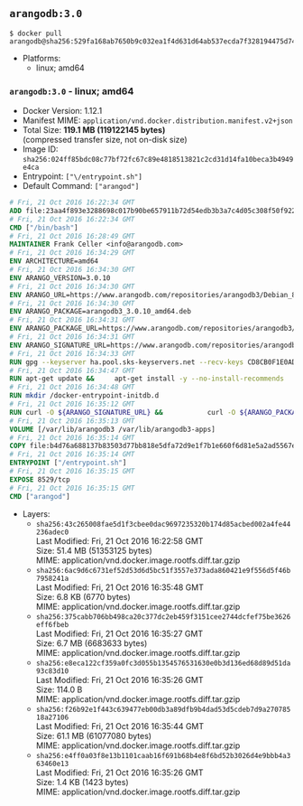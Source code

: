 ## `arangodb:3.0`

```console
$ docker pull arangodb@sha256:529fa168ab7650b9c032ea1f4d631d64ab537ecda7f328194475d74d3d8702dc
```

-	Platforms:
	-	linux; amd64

### `arangodb:3.0` - linux; amd64

-	Docker Version: 1.12.1
-	Manifest MIME: `application/vnd.docker.distribution.manifest.v2+json`
-	Total Size: **119.1 MB (119122145 bytes)**  
	(compressed transfer size, not on-disk size)
-	Image ID: `sha256:024ff85bdc08c77bf72fc67c89e4818513821c2cd31d14fa10beca3b4949e4ca`
-	Entrypoint: `["\/entrypoint.sh"]`
-	Default Command: `["arangod"]`

```dockerfile
# Fri, 21 Oct 2016 16:22:34 GMT
ADD file:23aa4f893e3288698c017b90be657911b72d54edb3b3a7c4d05c308f50f9228f in / 
# Fri, 21 Oct 2016 16:22:34 GMT
CMD ["/bin/bash"]
# Fri, 21 Oct 2016 16:28:49 GMT
MAINTAINER Frank Celler <info@arangodb.com>
# Fri, 21 Oct 2016 16:34:29 GMT
ENV ARCHITECTURE=amd64
# Fri, 21 Oct 2016 16:34:30 GMT
ENV ARANGO_VERSION=3.0.10
# Fri, 21 Oct 2016 16:34:30 GMT
ENV ARANGO_URL=https://www.arangodb.com/repositories/arangodb3/Debian_8.0
# Fri, 21 Oct 2016 16:34:30 GMT
ENV ARANGO_PACKAGE=arangodb3_3.0.10_amd64.deb
# Fri, 21 Oct 2016 16:34:31 GMT
ENV ARANGO_PACKAGE_URL=https://www.arangodb.com/repositories/arangodb3/Debian_8.0/amd64/arangodb3_3.0.10_amd64.deb
# Fri, 21 Oct 2016 16:34:31 GMT
ENV ARANGO_SIGNATURE_URL=https://www.arangodb.com/repositories/arangodb3/Debian_8.0/amd64/arangodb3_3.0.10_amd64.deb.asc
# Fri, 21 Oct 2016 16:34:33 GMT
RUN gpg --keyserver ha.pool.sks-keyservers.net --recv-keys CD8CB0F1E0AD5B52E93F41E7EA93F5E56E751E9B
# Fri, 21 Oct 2016 16:34:47 GMT
RUN apt-get update &&     apt-get install -y --no-install-recommends         libjemalloc1 	libsnappy1         ca-certificates         pwgen         curl     &&     rm -rf /var/lib/apt/lists/*
# Fri, 21 Oct 2016 16:34:48 GMT
RUN mkdir /docker-entrypoint-initdb.d
# Fri, 21 Oct 2016 16:35:12 GMT
RUN curl -O ${ARANGO_SIGNATURE_URL} &&           curl -O ${ARANGO_PACKAGE_URL} &&             gpg --verify ${ARANGO_PACKAGE}.asc &&     (echo arangodb3 arangodb3/password password test | debconf-set-selections) &&     (echo arangodb3 arangodb3/password_again password test | debconf-set-selections) &&     DEBIAN_FRONTEND="noninteractive" dpkg -i ${ARANGO_PACKAGE} &&     rm -rf /var/lib/arangodb3/* &&     sed -ri         -e 's!127\.0\.0\.1!0.0.0.0!g'         -e 's!^(file\s*=).*!\1 -!'         -e 's!^#\s*uid\s*=.*!uid = arangodb!'         -e 's!^#\s*gid\s*=.*!gid = arangodb!'         /etc/arangodb3/arangod.conf     &&     DEBIAN_FRONTEND="noninteractive" apt-get purge -y --auto-remove ca-certificates &&     rm -f ${ARANGO_PACKAGE}*
# Fri, 21 Oct 2016 16:35:13 GMT
VOLUME [/var/lib/arangodb3 /var/lib/arangodb3-apps]
# Fri, 21 Oct 2016 16:35:14 GMT
COPY file:b4d76a688137b83503d77bb818e5dfa72d9e1f7b1e660f6d81e5a2ad5567e562 in /entrypoint.sh 
# Fri, 21 Oct 2016 16:35:14 GMT
ENTRYPOINT ["/entrypoint.sh"]
# Fri, 21 Oct 2016 16:35:15 GMT
EXPOSE 8529/tcp
# Fri, 21 Oct 2016 16:35:15 GMT
CMD ["arangod"]
```

-	Layers:
	-	`sha256:43c265008fae5d1f3cbee0dac9697235320b174d85acbed002a4fe44236adec0`  
		Last Modified: Fri, 21 Oct 2016 16:22:58 GMT  
		Size: 51.4 MB (51353125 bytes)  
		MIME: application/vnd.docker.image.rootfs.diff.tar.gzip
	-	`sha256:6ac9d6c6731ef52d53d6d5bc51f3557e373ada860421e9f556d5f46b7958241a`  
		Last Modified: Fri, 21 Oct 2016 16:35:48 GMT  
		Size: 6.8 KB (6770 bytes)  
		MIME: application/vnd.docker.image.rootfs.diff.tar.gzip
	-	`sha256:375cabb706bb498ca20c377dc2eb459f3151cee2744dcfef75be3626eff6fbeb`  
		Last Modified: Fri, 21 Oct 2016 16:35:27 GMT  
		Size: 6.7 MB (6683633 bytes)  
		MIME: application/vnd.docker.image.rootfs.diff.tar.gzip
	-	`sha256:e8eca122cf359a0fc3d055b1354576531630e0b3d136ed68d89d51da93c83d10`  
		Last Modified: Fri, 21 Oct 2016 16:35:26 GMT  
		Size: 114.0 B  
		MIME: application/vnd.docker.image.rootfs.diff.tar.gzip
	-	`sha256:f26b92e1f443c639477eb00db3a89dfb9b4dad53d5cdeb7d9a27078518a27106`  
		Last Modified: Fri, 21 Oct 2016 16:35:44 GMT  
		Size: 61.1 MB (61077080 bytes)  
		MIME: application/vnd.docker.image.rootfs.diff.tar.gzip
	-	`sha256:e4ff0a03f8e13b1101caab16f691b68b4e8f6bd52b3026d4e9bbb4a363460e13`  
		Last Modified: Fri, 21 Oct 2016 16:35:26 GMT  
		Size: 1.4 KB (1423 bytes)  
		MIME: application/vnd.docker.image.rootfs.diff.tar.gzip
